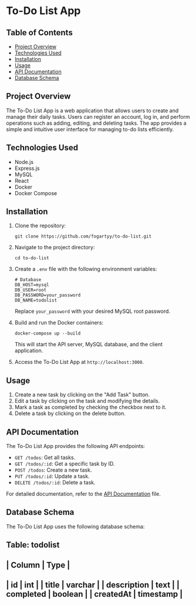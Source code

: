 # To-Do List App


## Table of Contents

- [Project Overview](#project-overview)
- [Technologies Used](#technologies-used)
- [Installation](#installation)
- [Usage](#usage)
- [API Documentation](#api-documentation)
- [Database Schema](#database-schema)

## Project Overview

The To-Do List App is a web application that allows users to create and manage their daily tasks. Users can register an account, log in, and perform operations such as adding, editing, and deleting tasks. The app provides a simple and intuitive user interface for managing to-do lists efficiently.

## Technologies Used

- Node.js
- Express.js
- MySQL
- React
- Docker
- Docker Compose

## Installation

1. Clone the repository:

   ```shell
   git clone https://github.com/fogartyy/to-do-list.git
   ```

2. Navigate to the project directory:

   ```shell
   cd to-do-list
   ```

3. Create a `.env` file with the following environment variables:

   ```shell
   # Database
   DB_HOST=mysql
   DB_USER=root
   DB_PASSWORD=your_password
   DB_NAME=todolist
   ```

   Replace `your_password` with your desired MySQL root password.

4. Build and run the Docker containers:

   ```shell
   docker-compose up --build
   ```

   This will start the API server, MySQL database, and the client application.

5. Access the To-Do List App at `http://localhost:3000`.

## Usage

1. Create a new task by clicking on the "Add Task" button.
2. Edit a task by clicking on the task and modifying the details.
3. Mark a task as completed by checking the checkbox next to it.
4. Delete a task by clicking on the delete button.

## API Documentation

The To-Do List App provides the following API endpoints:

- `GET /todos`: Get all tasks.
- `GET /todos/:id`: Get a specific task by ID.
- `POST /todos`: Create a new task.
- `PUT /todos/:id`: Update a task.
- `DELETE /todos/:id`: Delete a task.

For detailed documentation, refer to the [API Documentation](./docs/api.md) file.

## Database Schema

The To-Do List App uses the following database schema:

Table: todolist
-----------------------------
| Column       | Type       |
-----------------------------
| id           | int        |
| title        | varchar    |
| description  | text       |
| completed    | boolean    |
| createdAt    | timestamp  |
-----------------------------
